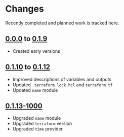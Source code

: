 # Changes
Recently completed and planned work is tracked here.

## [0.0.0](.) to [0.1.9](.)
- Created early versions

## [0.1.10](.) to [0.1.12](.)
- Improved descriptions of variables and outputs
- Updated `.terraform.lock.hcl` and `terraform.tf`
- Updated `name` module

## [0.1.13-1000](.)
- Upgraded `name` module
- Upgraded `terraform` version
- Upgraded `time` provider
